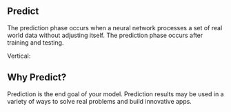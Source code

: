 ## Predict

The prediction phase occurs when a neural network processes a set of real world data without adjusting itself. The prediction phase occurs after training and testing.

Vertical:

## Why Predict?

Prediction is the end goal of your model. Prediction results may be used in a variety of ways to solve real problems and build innovative apps.
